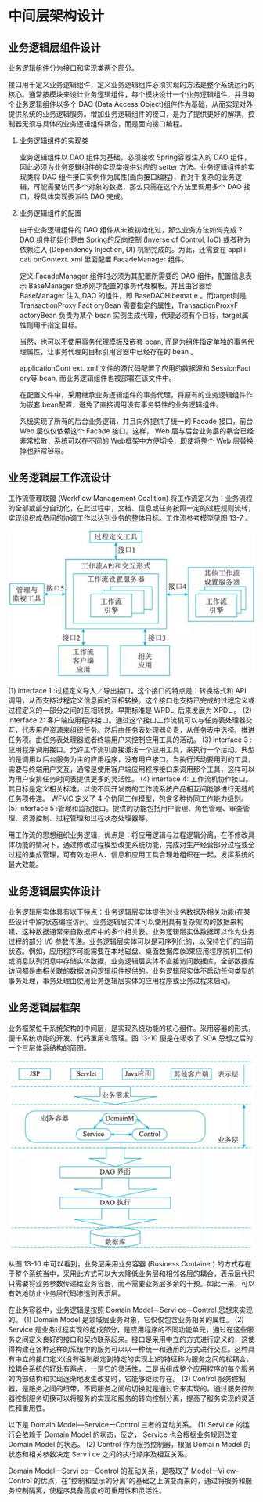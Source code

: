 # 中间层架构设计

## 业务逻辑层组件设计

业务逻辑组件分为接口和实现类两个部分。

接口用千定义业务逻辑组件，定义业务逻辑组件必须实现的方法是整个系统运行的核心。通常按模块来设计业务逻辑组件，每个模块设计一个业务逻辑组件，并且每个业务逻辑组件以多个 DAO (Data Access Object)组件作为基础，从而实现对外提供系统的业务逻辑服务。增加业务逻辑组件的接口，是为了提供更好的解耦，控制器无须与具体的业务逻辑组件耦合，而是面向接口编程。


1. 业务逻辑组件的实现类

    业务逻辑组件以 DAO 组件为基础，必须接收 Spring容器注入的 DAO 组件，因此必须为业务逻辑组件的实现类提供对应的 setter 方法。业务逻辑组件的实现类将 DAO 组件接口实例作为属性(面向接口编程)，而对千复杂的业务逻辑，可能需要访问多个对象的数据，那么只需在这个方法里调用多个 DAO 接口，将具体实现委派给 DAO 完成。

2. 业务逻辑组件的配置

    由千业务逻辑组件的 DAO 组件从未被初始化过，那么业务方法如何完成？ DAO 组件初始化是由 Spring的反向控制 (Inverse of Control,  IoC) 或者称为依赖注入 (Dependency Injection, DI) 机制完成的。为此，还需要在 appl i cati onContext. xml 里面配置 FacadeManager 组件。

    定义 FacadeManager 组件时必须为其配置所需要的 DAO 组件，配置信息表示 Base­Manager 继承刚才配置的事务代理模板。并且由容器给 BaseManager 注入 DAO 的组件，即 BaseDAOHibemat e 。而target则是 TransactionProxy Fact oryBean 需要指定的属性，TransactionProxyF actoryBean 负责为某个 bean 实例生成代理，代理必须有个目标，target属性则用千指定目标。

    当然，也可以不使用事务代理模板及嵌套 bean, 而是为组件指定单独的事务代理属性，让事务代理的目标引用容器中已经存在的 bean 。

    applicationCont ext. xml 文件的源代码配置了应用的数据源和 SessionFact ory等 bean, 而业务逻辑组件也被部署在该文件中。

    在配置文件中，采用继承业务逻辑组件的事务代理，将原有的业务逻辑组件作为嵌套 bean配置，避免了直接调用没有事务特性的业务逻辑组件。

    系统实现了所有的后台业务逻辑，并且向外提供了统一的 Facade 接口，前台 Web 层仅仅依赖这个 Facade 接口。这样， Web 层与后台业务层的耦合已经非常松散，系统可以在不同的 Web框架中方便切换，即使将整个 Web 层替换掉也非常容易。



## 业务逻辑层工作流设计

工作流管理联盟 (Workflow Management Coalition) 将工作流定义为：业务流程的全部或部分自动化，在此过程中，文档、信息或任务按照一定的过程规则流转，实现组织成员间的协调工作以达到业务的整体目标。工作流参考模型见图 13-7 。


![alt text](3中间层架构设计/工作流参考模型.png)

(1)  interface  1 :过程定义导入／导出接口。这个接口的特点是：转换格式和 API 调用，从而支持过程定义信息间的互相转换。这个接口也支持已完成的过程定义或过程定义的一部分之间的互相转换。早期标准是 WPDL, 后来发展为 XPDL 。
(2)  interface 2: 客户端应用程序接口。通过这个接口工作流机可以与任务表处理器交互，代表用户资源来组织任务。然后由任务表处理器负责，从任务表中选择、推进任务项。由任务表处理器或者终端用户来控制应用工具的活动。
(3)  interface  3 :应用程序调用接口。允许工作流机直接激活一个应用工具，来执行一个活动。典型的是调用以后台服务为主的应用程序，没有用户接口。当执行活动要用到的工具，需要与终端用户交互，通常是使用客户端应用程序接口来调用那个工具，这样可以为用户安排任务时间表提供更多的灵活性。
(4)  interface 4: 工作流机协作接口。其目标是定义相关标准，以使不同开发商的工作流系统产品相互间能够进行无缝的任务项传递。 WFMC 定义了 4 个协同工作模型，包含多种协同工作能力级别。
(5)  interface  5 :管理和监视接口。提供的功能包括用户管理、角色管理、审查管理、资源控制、过程管理和过程状态处理器等。

用工作流的思想组织业务逻辑，优点是：将应用逻辑与过程逻辑分离，在不修改具体功能的情况下，通过修改过程模型改变系统功能，完成对生产经营部分过程或全过程的集成管理，可有效地把人、信息和应用工具合理地组织在一起，发挥系统的最大效能。



## 业务逻辑层实体设计

业务逻辑层实体具有以下特点：业务逻辑层实体提供对业务数据及相关功能(在某些设计中)的状态编程访问。业务逻辑层实体可以使用具有复杂架构的数据来构建，这种数据通常来自数据库中的多个相关表。业务逻辑层实体数据可以作为业务过程的部分 I/0 参数传递。业务逻辑层实体可以是可序列化的，以保持它们的当前状态。例如，应用程序可能需要在本地磁盘、桌面数据库(如果应用程序脱机工作)或消息队列消息中存储实体数据。业务逻辑层实体不直接访问数据库，全部数据库访问都是由相关联的数据访问逻辑组件提供的。业务逻辑层实体不启动任何类型的事务处理，事务处理由使用业务逻辑层实体的应用程序或业务过程来启动。



## 业务逻辑层框架

业务框架位千系统架构的中间层，是实现系统功能的核心组件。采用容器的形式，便千系统功能的开发、代码重用和管理。图 13-10 便是在吸收了 SOA 思想之后的一个三层体系结构的简图。

![alt text](3中间层架构设计/业务框架在整个系统架构中的位置.png)

从图 13-10 中可以看到，业务层采用业务容器 (Business Container) 的方式存在于整个系统当中，采用此方式可以大大降低业务层和相邻各层的耦合，表示层代码只需要将业务参数传递给业务容器，而不需要业务层多余的干预。如此一来，可以有效地防止业务层代码渗透到表示层。

在业务容器中，业务逻辑是按照 Domain Model—Servi ce—Control 思想来实现的。
(1)  Domain Model 是领域层业务对象，它仅仅包含业务相关的属性。
(2)  Service 是业务过程实现的组成部分，是应用程序的不同功能单元，通过在这些服务之间定义良好的接口和契约联系起来。接口是采用中立的方式进行定义的，这使得构建在各种这样的系统中的服务可以以一种统一和通用的方式进行交互。这种具有中立的接口定义(没有强制绑定到特定的实现上)的特征称为服务之间的松耦合。松耦合系统的好处有两点，一是它的灵活性，二是当组成整个应用程序的每个服务的内部结构和实现逐渐地发生改变时，它能够继续存在。
(3)  Control 服务控制器，是服务之间的纽带，不同服务之间的切换就是通过它来实现的。通过服务控制器控制服务切换可以将服务的实现和服务的转向控制分离，提高了服务实现的灵活性和重用性。

以下是 Domain Model—Service一Control 三者的互动关系。
(1)  Servi ce 的运行会依赖于 Domain Model 的状态，反之， Service 也会根据业务规则改变Domain Model 的状态。
(2)  Control 作为服务控制器，根据 Domai n Model 的状态和相关参数决定 Serv i ce 之间的执行顺序及相互关系。

Domain Model一Servi ce一Control 的互动关系，是吸取了 Model一Vi ew-Control 的优点，在“控制和显示的分离”的基础之上演变而来的，通过将服务和服务控制隔离，使程序具备高度的可重用性和灵活性。


































































